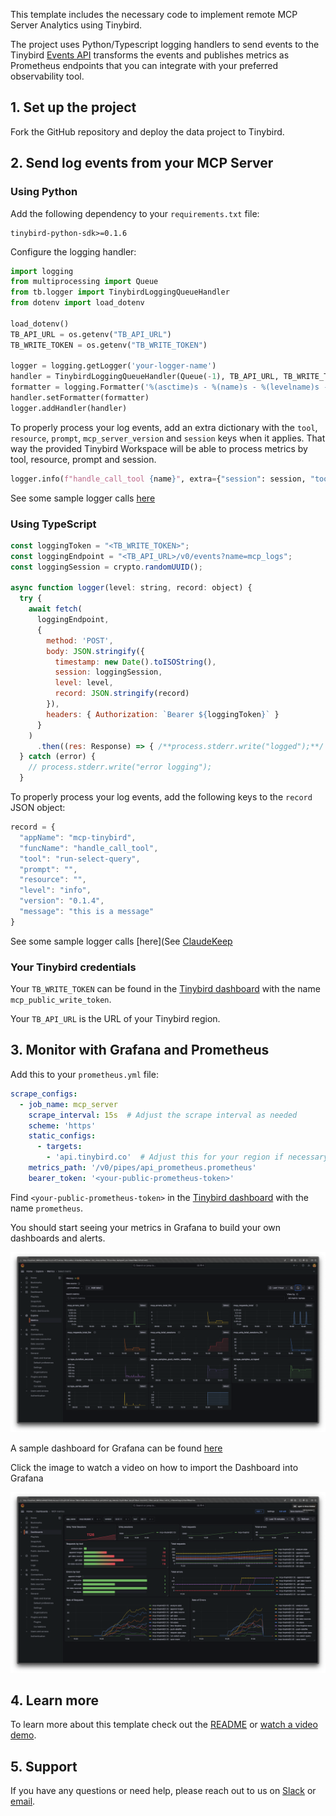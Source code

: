 This template includes the necessary code to implement remote MCP Server Analytics using Tinybird.

The project uses Python/Typescript logging handlers to send events to the Tinybird [Events API](https://www.tinybird.co/docs/ingest/events-api) transforms the events and publishes metrics as Prometheus endpoints that you can integrate with your preferred observability tool.

## 1. Set up the project

Fork the GitHub repository and deploy the data project to Tinybird.

## 2. Send log events from your MCP Server

### Using Python

Add the following dependency to your `requirements.txt` file:

```
tinybird-python-sdk>=0.1.6
```

Configure the logging handler:

```python
import logging
from multiprocessing import Queue
from tb.logger import TinybirdLoggingQueueHandler
from dotenv import load_dotenv

load_dotenv()
TB_API_URL = os.getenv("TB_API_URL")
TB_WRITE_TOKEN = os.getenv("TB_WRITE_TOKEN")

logger = logging.getLogger('your-logger-name')
handler = TinybirdLoggingQueueHandler(Queue(-1), TB_API_URL, TB_WRITE_TOKEN, 'your-app-name', ds_name="mcp_logs_python")
formatter = logging.Formatter('%(asctime)s - %(name)s - %(levelname)s - %(message)s')
handler.setFormatter(formatter)
logger.addHandler(handler)
```

To properly process your log events, add an extra dictionary with the `tool`, `resource`, `prompt`, `mcp_server_version` and `session` keys when it applies. That way the provided Tinybird Workspace will be able to process metrics by tool, resource, prompt and session.

```python
logger.info(f"handle_call_tool {name}", extra={"session": session, "tool": name, "mcp_server_version": "0.1.4"})
```

See some sample logger calls [here](https://github.com/tinybirdco/mcp-tinybird/blob/main/src/mcp_tinybird/server.py)

### Using TypeScript

```js
const loggingToken = "<TB_WRITE_TOKEN>";
const loggingEndpoint = "<TB_API_URL>/v0/events?name=mcp_logs";
const loggingSession = crypto.randomUUID();

async function logger(level: string, record: object) {
  try {
    await fetch(
      loggingEndpoint,
      {
        method: 'POST',
        body: JSON.stringify({
          timestamp: new Date().toISOString(),
          session: loggingSession,
          level: level,
          record: JSON.stringify(record)
        }),
        headers: { Authorization: `Bearer ${loggingToken}` }
      }
    )
      .then((res: Response) => { /**process.stderr.write("logged");**/ });
  } catch (error) {
    // process.stderr.write("error logging");
  }
```

To properly process your log events, add the following keys to the `record` JSON object:

```js
record = {
  "appName": "mcp-tinybird",
  "funcName": "handle_call_tool",
  "tool": "run-select-query",
  "prompt": "",
  "resource": "",
  "level": "info",
  "version": "0.1.4",
  "message": "this is a message"
}
```

See some sample logger calls [here](See [ClaudeKeep](https://github.com/sdairs/claudekeep/blob/main/apps/mcp/src/index.ts)

### Your Tinybird credentials

Your `TB_WRITE_TOKEN` can be found in the [Tinybird dashboard](https://app.tinybird.co/tokens) with the name `mcp_public_write_token`.

Your `TB_API_URL` is the URL of your Tinybird region.


## 3. Monitor with Grafana and Prometheus

Add this to your `prometheus.yml` file:

```yaml
scrape_configs:
  - job_name: mcp_server
    scrape_interval: 15s  # Adjust the scrape interval as needed
    scheme: 'https'
    static_configs:
      - targets: 
        - 'api.tinybird.co'  # Adjust this for your region if necessary
    metrics_path: '/v0/pipes/api_prometheus.prometheus'
    bearer_token: '<your-public-prometheus-token>'
```

Find `<your-public-prometheus-token>` in the [Tinybird dashboard](https://app.tinybird.co/tokens) with the name `prometheus`.

You should start seeing your metrics in Grafana to build your own dashboards and alerts.

![](./prometheus.png)

A sample dashboard for Grafana can be found [here](./mcp-server-metrics-with-logs-v1.json)

Click the image to watch a video on how to import the Dashboard into Grafana

[![Import Grafana Dashboard](./dashboard.png)](https://youtu.be/lOz5opvM24Q)

## 4. Learn more

To learn more about this template check out the [README](https://github.com/tinybirdco/mcp-tinybird/mcp-server-analytics/blob/main/README.md) or [watch a video demo](https://www.youtube.com/watch?v=8MlFALTsUqY).

## 5. Support

If you have any questions or need help, please reach out to us on [Slack](https://www.tinybird.co/join-our-slack-community) or [email](mailto:support@tinybird.co).
